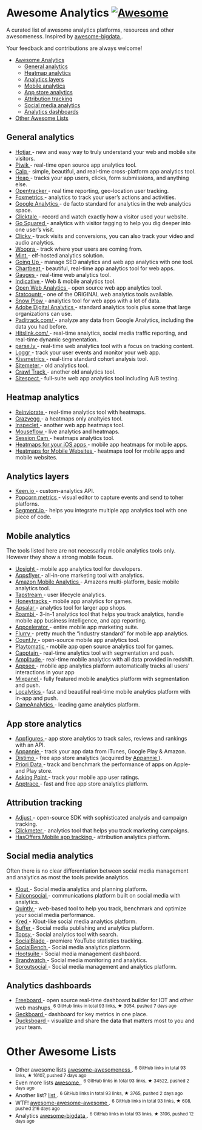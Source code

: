<h1>
 Awesome Analytics
 <a href="https://github.com/sindresorhus/awesome">
  <img alt="Awesome" src="https://cdn.rawgit.com/sindresorhus/awesome/d7305f38d29fed78fa85652e3a63e154dd8e8829/media/badge.svg"/>
 </a>
</h1>
<p>
 A curated list of awesome analytics platforms, resources and other awesomeness. Inspired by
 <a href="https://github.com/onurakpolat/awesome-bigdata">
  awesome-bigdata
 </a>
 .
</p>
<p>
 Your feedback and contributions are always welcome!
</p>
<ul>
 <li>
  <a href="#awesome-analytics">
   Awesome Analytics
  </a>
  <ul>
   <li>
    <a href="#General analytics">
     General analytics
    </a>
   </li>
   <li>
    <a href="#Heatmap-analytics">
     Heatmap analytics
    </a>
   </li>
   <li>
    <a href="#Analytics-layers">
     Analytics layers
    </a>
   </li>
   <li>
    <a href="#Mobile-analytics">
     Mobile analytics
    </a>
   </li>
   <li>
    <a href="#App-store-analytics">
     App store analytics
    </a>
   </li>
   <li>
    <a href="#Attribution-tracking">
     Attribution tracking
    </a>
   </li>
   <li>
    <a href="#Social-media-analytics">
     Social media analytics
    </a>
   </li>
   <li>
    <a href="#Analytics-dashboards">
     Analytics dashboards
    </a>
   </li>
  </ul>
 </li>
 <li>
  <a href="#other-awesome-lists">
   Other Awesome Lists
  </a>
 </li>
</ul>
<h2>
 General analytics
</h2>
<ul>
 <li>
  <a href="https://www.hotjar.com">
   Hotjar
  </a>
  - new and easy way to truly understand your web and mobile site visitors.
 </li>
 <li>
  <a href="http://piwik.org/">
   Piwik
  </a>
  - real-time open source app analytics tool.
 </li>
 <li>
  <a href="https://calq.io/">
   Calq
  </a>
  - simple, beautiful, and real-time cross-platform app analytics tool.
 </li>
 <li>
  <a href="https://heapanalytics.com/">
   Heap
  </a>
  - tracks your app users, clicks, form submissions, and anything else.
 </li>
 <li>
  <a href="http://www.opentracker.net/">
   Opentracker
  </a>
  - real time reporting, geo-location user tracking.
 </li>
 <li>
  <a href="http://foxmetrics.com/%20">
   Foxmetrics
  </a>
  - analytics to track your user’s actions and activities.
 </li>
 <li>
  <a href="http://www.google.com/analytics/">
   Google Analytics
  </a>
  - de facto standard for analytics in the web analytics space.
 </li>
 <li>
  <a href="http://www.clicktale.com/">
   Clicktale
  </a>
  - record and watch exactly how a visitor used your website.
 </li>
 <li>
  <a href="https://www.gosquared.com/">
   Go Squared
  </a>
  - analytics with visitor tagging to help you dig deeper into one user’s visit.
 </li>
 <li>
  <a href="http://clicky.com/">
   Clicky
  </a>
  - track visits and conversions, you can also track your video and audio analytics.
 </li>
 <li>
  <a href="https://www.woopra.com/">
   Woopra
  </a>
  - track where your users are coming from.
 </li>
 <li>
  <a href="http://haveamint.com/">
   Mint
  </a>
  - elf-hosted analytics solution.
 </li>
 <li>
  <a href="http://www.goingup.com/">
   Going Up
  </a>
  - manage SEO analytics and web app analytics with one tool.
 </li>
 <li>
  <a href="https://chartbeat.com/">
   Chartbeat
  </a>
  - beautiful, real-time app analytics tool for web apps.
 </li>
 <li>
  <a href="http://get.gaug.es/">
   Gauges
  </a>
  - real-time web analytics tool.
 </li>
 <li>
  <a href="http://www.indicative.com/">
   Indicative
  </a>
  - Web & mobile  analytics tool.
 </li>
 <li>
  <a href="http://www.openwebanalytics.com/">
   Open Web Analytics
  </a>
  - open source web app analytics tool.
 </li>
 <li>
  <a href="http://statcounter.com/">
   Statcountr
  </a>
  - one of the ORIGINAL web analytics tools available.
 </li>
 <li>
  <a href="http://snowplowanalytics.com/">
   Snow Plow
  </a>
  - analytics tool for web apps with a lot of data.
 </li>
 <li>
  <a href="http://www.adobe.com/solutions/digital-analytics/marketing-reports-analytics.html">
   Adobe Digital Analytics
  </a>
  - standard analytics tools plus some that large organizations can use.
 </li>
 <li>
  <a href="https://paditrack.com/">
   Paditrack.com/
  </a>
  - analyze any data from Google Analytics, including the data you had before.
 </li>
 <li>
  <a href="http://www.hitslink.com/">
   Hitslink.com/
  </a>
  - real-time analytics, social media traffic reporting, and real-time dynamic segmentation.
 </li>
 <li>
  <a href="http://parse.ly%20">
   parse.ly
  </a>
  - real-time web analytics tool with a focus on tracking content.
 </li>
 <li>
  <a href="http://loggr.net/">
   Loggr
  </a>
  -  track your user events and monitor your web app.
 </li>
 <li>
  <a href="https://www.kissmetrics.com/">
   Kissmetrics
  </a>
  - real-time standard cohort analysis tool.
 </li>
 <li>
  <a href="http://sitemeter.com/">
   Sitemeter
  </a>
  - old analytics tool.
 </li>
 <li>
  <a href="http://www.crawltrack.net/">
   Crawl Track
  </a>
  - another old analytics tool.
 </li>
 <li>
  <a href="http://www.sitespect.com/">
   Sitespect
  </a>
  - full-suite web app analytics tool including A/B testing.
 </li>
</ul>
<h2>
 Heatmap analytics
</h2>
<ul>
 <li>
  <a href="https://www.reinvigorate.net/">
   Reinviorate
  </a>
  - real-time analytics tool with heatmaps.
 </li>
 <li>
  <a href="http://www.crazyegg.com/">
   Crazyegg
  </a>
  - a heatmaps only analtyics tool.
 </li>
 <li>
  <a href="https://www.inspectlet.com/">
   Inspeclet
  </a>
  - another web app heatmaps tool.
 </li>
 <li>
  <a href="http://mouseflow.com/%20">
   Mouseflow
  </a>
  - live analytics and heatmaps.
 </li>
 <li>
  <a href="http://www.sessioncam.com/">
   Session Cam
  </a>
  - heatmaps analytics tool.
 </li>
 <li>
  <a href="https://heatma.ps/">
   Heatmaps for your iOS apps
  </a>
  - mobile app heatmaps for mobile apps.
 </li>
 <li>
  <a href="http://heatdata.com/">
   Heatmaps for Mobile Websites
  </a>
  - heatmaps tool for mobile apps and mobile websites.
 </li>
</ul>
<h2>
 Analytics layers
</h2>
<ul>
 <li>
  <a href="http://adjust.com/">
   Keen.io
  </a>
  - custom-analytics API.
 </li>
 <li>
  <a href="http://www.popcornmetrics.com/">
   Popcorn metrics
  </a>
  - visual editor to capture events and send to toher platforns.
 </li>
 <li>
  <a href="http://Segment.io">
   Segment.io
  </a>
  - helps you integrate multiple app analytics tool with one piece of code.
 </li>
</ul>
<h2>
 Mobile analytics
</h2>
<p>
 The tools listed here are not necessarily mobile analytics tools only. However they show a strong mobile focus.
</p>
<ul>
 <li>
  <a href="http://www.upsight.com/">
   Upsight
  </a>
  - mobile app analytics tool for developers.
 </li>
 <li>
  <a href="http://www.appsflyer.com/">
   Appsflyer
  </a>
  - all-in-one marketing tool with analytics.
 </li>
 <li>
  <a href="http://aws.amazon.com/mobileanalytics/">
   Amazon Mobile Analytics
  </a>
  - Amazons multi-platform, basic mobile analytics tool.
 </li>
 <li>
  <a href="https://tapstream.com/">
   Tapstream
  </a>
  - user lifecycle analytics.
 </li>
 <li>
  <a href="https://honeytracks.com/">
   Honeytracks
  </a>
  - mobile app analytics for games.
 </li>
 <li>
  <a href="https://apsalar.com/">
   Apsalar
  </a>
  - analytics tool for larger app shops.
 </li>
 <li>
  <a href="http://www.roambi.com/">
   Roambi
  </a>
  - 3-in-1 analytics tool that helps you track analytics, handle mobile app business intelligence, and app reporting.
 </li>
 <li>
  <a href="http://www.appcelerator.com/platform/appcelerator-analytics/">
   Appcelerator
  </a>
  - entire mobile app marketing suite.
 </li>
 <li>
  <a href="http://www.flurry.com/">
   Flurry
  </a>
  - pretty much the “industry standard” for mobile app analytics.
 </li>
 <li>
  <a href="http://count.ly/">
   Count.ly
  </a>
  - open-source mobile app analytics tool.
 </li>
 <li>
  <a href="http://playtomic.org/">
   Playtomatic
  </a>
  - mobile app open source analytics tool for games.
 </li>
 <li>
  <a href="http://www.capptain.com/">
   Capptain
  </a>
  - real-time analytics tool with segmentation and push.
 </li>
 <li>
  <a href="https://amplitude.com/">
   Amplitude
  </a>
  - real-time mobile analytics with all data provided in redshift.
 </li>
 <li>
  <a href="http://www.appsee.com/">
   Appsee
  </a>
  - mobile app analytics platform automatically tracks all users' interactions in your app
 </li>
 <li>
  <a href="https://mixpanel.com/">
   Mixpanel
  </a>
  - fully featured mobile analytics platform with segmentation and push.
 </li>
 <li>
  <a href="http://www.localytics.com/">
   Localytics
  </a>
  - fast and beautiful real-time mobile analytics platform with in-app and push.
 </li>
 <li>
  <a href="http://www.gameanalytics.com/">
   GameAnalytics
  </a>
  - leading game analytics platform.
 </li>
</ul>
<h2>
 App store analytics
</h2>
<ul>
 <li>
  <a href="http://appfigures.com/">
   Appfigures
  </a>
  - app store analytics to track sales, reviews and rankings with an API.
 </li>
 <li>
  <a href="http://www.appannie.com/">
   Appannie
  </a>
  - track your app data from iTunes, Google Play & Amazon.
 </li>
 <li>
  <a href="http://www.distimo.com/">
   Distimo
  </a>
  - free app store analytics (acquired by
  <a href="http://www.appannie.com/">
   Appannie
  </a>
  ).
 </li>
 <li>
  <a href="https://prioridata.com/">
   Priori Data
  </a>
  - track and benchmark the performance of apps on Apple- and Play store.
 </li>
 <li>
  <a href="http://www.askingpoint.com/mobile-app-rating-widget">
   Asking Point
  </a>
  - track your mobile app user ratings.
 </li>
 <li>
  <a href="http://www.apptrace.com/">
   Apptrace
  </a>
  - fast and free app store analytics platform.
 </li>
</ul>
<h2>
 Attribution tracking
</h2>
<ul>
 <li>
  <a href="http://adjust.com/">
   Adjust
  </a>
  - open-source SDK with sophisticated analysis and campaign tracking.
 </li>
 <li>
  <a href="http://clickmeter.com/">
   Clickmeter
  </a>
  - analytics tool that helps you track marketing campaigns.
 </li>
 <li>
  <a href="http://www.mobileapptracking.com/">
   HasOffers Mobile app tracking
  </a>
  - attribution analytics platform.
 </li>
</ul>
<h2>
 Social media analytics
</h2>
<p>
 Often there is no clear differentiation between social media management and analytics as most the tools provide analytics.
</p>
<ul>
 <li>
  <a href="https://klout.com/">
   Klout
  </a>
  - Social media analytics and planning platform.
 </li>
 <li>
  <a href="http://www.falconsocial.com/">
   Falconsocial
  </a>
  - communications platform built on social media with analytics.
 </li>
 <li>
  <a href="https://www.quintly.com/">
   Quintly
  </a>
  - web-based tool to help you track, benchmark and optimize your social media performance.
 </li>
 <li>
  <a href="http://kred.com/">
   Kred
  </a>
  - Klout-like social media analytics platform.
 </li>
 <li>
  <a href="https://bufferapp.com/">
   Buffer
  </a>
  - Social media publishing and analytics platform.
 </li>
 <li>
  <a href="http://topsy.com/">
   Topsy
  </a>
  - Social analytics tool with search.
 </li>
 <li>
  <a href="http://socialblade.com/">
   SocialBlade
  </a>
  - premiere YouTube statistics tracking.
 </li>
 <li>
  <a href="https://klout.com/">
   SocialBench
  </a>
  - Social media analytics platform.
 </li>
 <li>
  <a href="https://hootsuite.com/">
   Hootsuite
  </a>
  - Social media management dashbaord.
 </li>
 <li>
  <a href="http://www.brandwatch.com/">
   Brandwatch
  </a>
  - Social media monitoring and analytics.
 </li>
 <li>
  <a href="http://sproutsocial.com/">
   Sproutsocial
  </a>
  - Social media management and analytics platform.
 </li>
</ul>
<h2>
 Analytics dashboards
</h2>
<ul>
 <li>
  <a href="https://github.com/Freeboard/freeboard">
   Freeboard
  </a>
  - open source real-time dashboard builder for IOT and other web mashups.
  <sup>
   6 GitHub links in total 93 links, &#9733 3054, pushed 7 days ago
  </sup>
 </li>
 <li>
  <a href="https://www.geckoboard.com/">
   Geckboard
  </a>
  - dashboard for key metrics in one place.
 </li>
 <li>
  <a href="https://ducksboard.com/">
   Ducksboard
  </a>
  - visualize and share the data that matters most to you and your team.
 </li>
</ul>
<h1>
 Other Awesome Lists
</h1>
<ul>
 <li>
  Other awesome lists
  <a href="https://github.com/bayandin/awesome-awesomeness">
   awesome-awesomeness
  </a>
  .
  <sup>
   6 GitHub links in total 93 links, &#9733 16107, pushed 7 days ago
  </sup>
 </li>
 <li>
  Even more lists
  <a href="https://github.com/sindresorhus/awesome">
   awesome
  </a>
  .
  <sup>
   6 GitHub links in total 93 links, &#9733 34522, pushed 2 days ago
  </sup>
 </li>
 <li>
  Another list?
  <a href="https://github.com/jnv/lists">
   list
  </a>
  .
  <sup>
   6 GitHub links in total 93 links, &#9733 3765, pushed 2 days ago
  </sup>
 </li>
 <li>
  WTF!
  <a href="https://github.com/t3chnoboy/awesome-awesome-awesome">
   awesome-awesome-awesome
  </a>
  .
  <sup>
   6 GitHub links in total 93 links, &#9733 608, pushed 216 days ago
  </sup>
 </li>
 <li>
  Analytics
  <a href="https://github.com/onurakpolat/awesome-bigdata">
   awesome-bigdata
  </a>
  .
  <sup>
   6 GitHub links in total 93 links, &#9733 3106, pushed 12 days ago
  </sup>
 </li>
</ul>
